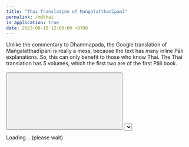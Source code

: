 ```yaml
---
title: "Thai Translation of Maṅgalatthadīpanī"
permalink: /mdthai
is_application: true
date: 2023-08-10 12:00:00 +0700
---
```


Unlike the commentary to Dhammapada, the Google translation of Maṅgalatthadīpanī is really a mess, because the text has many inline Pāli explanations. So, this can only benefit to those who know Thai. The Thai translation has 5 volumes, which the first two are of the first Pāli book.

<div id="toolbar" class="fixed" style="padding-bottom:10px;padding-top:3px;z-index:10;">
<span class="toolbarbg">
<button onClick="bcUtil.toggleToolBar(mdThai);"><svg class="icon"><use xlink:href="/assets/fontawesome/custom.svg#window-maximize"></use></svg></button>
<select id="paranumselector" title="Paragraph number to go" onChange="mdThai.goParaNum();"></select>
</span>
</div>
<div id="textdisplay">Loading... (please wait)</div>
<script src="/assets/js/mdthai.js"></script>
<script src="/assets/js/pako_inflate.min.js"></script>
<script>
window.mdThai = mdThai;
mdThai.util = bcUtil;
mdThai.loadText();
</script>


